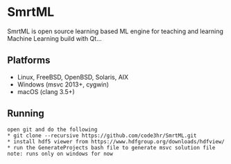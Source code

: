 # SmrtML
SmrtML is open source learning based ML engine for teaching and learning Machine Learning build with Qt... 

## Platforms
 * Linux, FreeBSD, OpenBSD, Solaris, AIX
 * Windows (msvc 2013+, cygwin)
 * macOS (clang 3.5+)
 ## Running
 ```
 open git and do the following
 * git clone --recursive https://github.com/code3hr/SmrtML.git
 * install hdf5 viewer from https://www.hdfgroup.org/downloads/hdfview/
 * run the GenerateProjects bash file to generate msvc solution file
 note: runs only on windows for now
 ```
 
